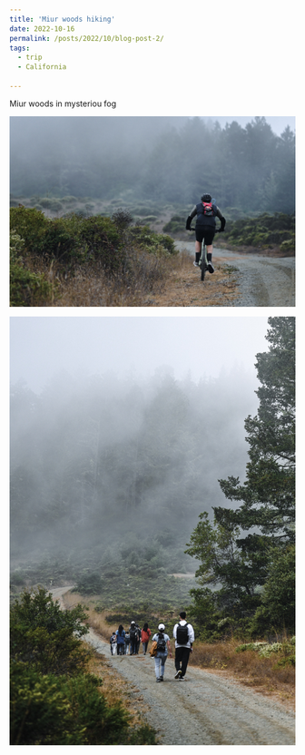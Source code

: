 ```yaml
---
title: 'Miur woods hiking'
date: 2022-10-16
permalink: /posts/2022/10/blog-post-2/
tags:
  - trip
  - California

---
```


Miur woods in mysteriou fog

![](images/posts/0100.jpg)

![](images/posts/0101.jpg)